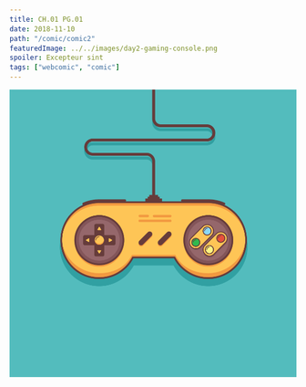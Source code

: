 ```yaml
---
title: CH.01 PG.01
date: 2018-11-10
path: "/comic/comic2"
featuredImage: ../../images/day2-gaming-console.png
spoiler: Excepteur sint
tags: ["webcomic", "comic"]
---
```


![Comic 1](../../images/day2-gaming-console.png)